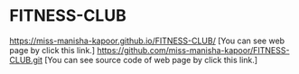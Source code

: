 # FITNESS-CLUB
https://miss-manisha-kapoor.github.io/FITNESS-CLUB/ [You can see web page by click this link.]
https://github.com/miss-manisha-kapoor/FITNESS-CLUB.git [You can see source code of web page by click this link.]
